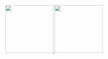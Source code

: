 <div>
  <a href="https://github.com/Jefferson-devs">
  <img height="150em" src="https://github-readme-stats.vercel.app/api?username=eduardo-nedel&show_icons=true&theme=jolly&include_all_commits=true&count_private=true&hide=stars,prs,contribs"/>
  <img height="150em" src="https://github-readme-stats.vercel.app/api/top-langs/?username=eduardo-nedel&layout=compact&include_all_commits=true&count_private=true&theme=jolly&hide=java&langs_count=10"/>
</div>
